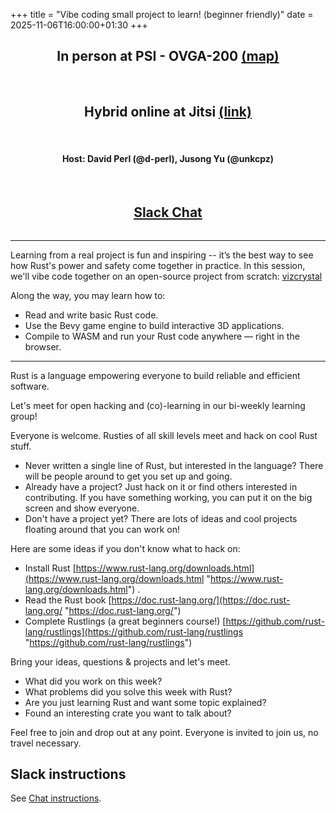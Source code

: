 +++
title = "Vibe coding small project to learn! (beginner friendly)"
date = 2025-11-06T16:00:00+01:30
+++

<center>
    <h2 class="subtitle"><strong>In person at PSI - OVGA-200</strong> <a href="https://maps.app.goo.gl/BE1K59CMA23AsuUP8">(map)</a> </h2> <br>
    <h2 class="subtitle"><strong>Hybrid online at Jitsi</strong> <a href="https://meet.jit.si/moderated/19880f6da3c5afdda72d24abdc36d927fe9e929040bfc6bd4cc3c7f14806a194">(link)</a> </h2> <br>
    <h4 class="subtitle"><strong>Host: David Perl (@d-perl), Jusong Yu (@unkcpz)</strong></h4> <br/>
    <h2 style="display: inline-block; padding: 0 20px;"><a href="https://bit.ly/rs4rse-slack">Slack Chat</a></h2>
</center>

---

Learning from a real project is fun and inspiring -- it’s the best way to see how Rust's power and safety come together in practice.
In this session, we'll vibe code together on an open-source project from scratch: [vizcrystal](https://github.com/rs4rse/vizcrystal)


Along the way, you may learn how to:

- Read and write basic Rust code.
- Use the Bevy game engine to build interactive 3D applications.
- Compile to WASM and run your Rust code anywhere — right in the browser.

--- 

Rust is a language empowering everyone to build reliable and efficient software.

Let's meet for open hacking and (co)-learning in our bi-weekly learning group!

Everyone is welcome. Rusties of all skill levels meet and hack on cool Rust stuff.

- Never written a single line of Rust, but interested in the language? There will be people around to get you set up and going.
- Already have a project? Just hack on it or find others interested in contributing. If you have something working, you can put it on the big screen and show everyone.
- Don't have a project yet? There are lots of ideas and cool projects floating around that you can work on!

Here are some ideas if you don't know what to hack on:

- Install Rust [https://www.rust-lang.org/downloads.html](https://www.rust-lang.org/downloads.html "https://www.rust-lang.org/downloads.html") .
- Read the Rust book [https://doc.rust-lang.org/](https://doc.rust-lang.org/ "https://doc.rust-lang.org/")
- Complete Rustlings (a great beginners course!) [https://github.com/rust-lang/rustlings](https://github.com/rust-lang/rustlings "https://github.com/rust-lang/rustlings")

Bring your ideas, questions & projects and let's meet.

* What did you work on this week?
* What problems did you solve this week with Rust?
* Are you just learning Rust and want some topic explained?
* Found an interesting crate you want to talk about?

Feel free to join and drop out at any point.
Everyone is invited to join us, no travel necessary.

## Slack instructions

See [Chat instructions](/chat/).
